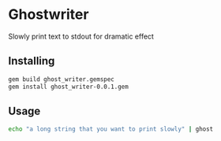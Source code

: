 # Ghostwriter

Slowly print text to stdout for dramatic effect

## Installing

```bash
gem build ghost_writer.gemspec
gem install ghost_writer-0.0.1.gem
```

## Usage

```bash
echo "a long string that you want to print slowly" | ghost
```
